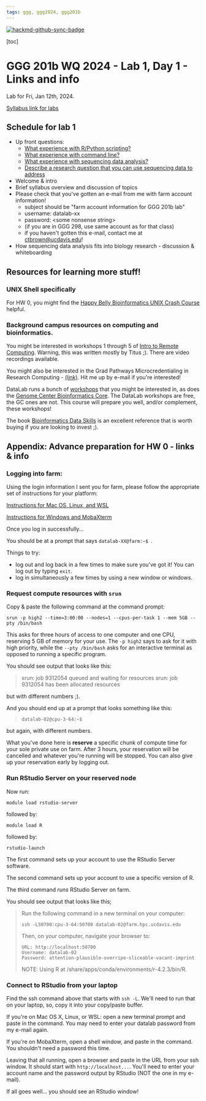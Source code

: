 ```yaml
---
tags: ggg, ggg2024, ggg201b
---
```


[![hackmd-github-sync-badge](https://hackmd.io/ZsRzMgMHREGWk2oGoZXOYA/badge)](https://hackmd.io/ZsRzMgMHREGWk2oGoZXOYA)

[toc] 

# GGG 201b WQ 2024 - Lab 1, Day 1 - Links and info

Lab for Fri, Jan 12th, 2024.

[Syllabus link for labs](https://hackmd.io/_Z7xnCosRMKlq--I297_XQ?view)

## Schedule for lab 1

* Up front questions:
    * [What experience with R/Python scripting?](https://docs.google.com/forms/d/e/1FAIpQLSdRGuX3pC6mCwIIvL6cLFhHGJkxcB-nNwTw8Gz7xypibJQsZw/viewform)
    * [What experience with command line?](https://docs.google.com/forms/d/e/1FAIpQLSdmXtWo4lgyexBJB4zJsPgMujmUK_Wu20MlHU-em7qt7Z4B8g/viewform)
    * [What experience with sequencing data analysis?](https://docs.google.com/forms/d/e/1FAIpQLScvypAMN3MMDVZEHeT7rypXEoAOkJKch-xKUQUS1Q1aJ0S1RQ/viewform)
    * [Describe a research question that you can use sequencing data to address](https://docs.google.com/forms/d/e/1FAIpQLSe5oXCv_N4Uxl9TzoWByDfYkKOocAGdEgaycEMqB1FbBH4Beg/viewform)
* Welcome & intro
* Brief syllabus overview and discussion of topics
* Please check that you've gotten an e-mail from me with farm account information! 
    * subject should be "farm account information for GGG 201b lab"
    * username: datalab-xx
    * password: &lt;some nonsense string&gt;
    * (if you are in GGG 298, use same account as for that class)
    * if you haven't gotten this e-mail, contact me at ctbrown@ucdavis.edu!
* How sequencing data analysis fits into biology research - discussion & whiteboarding

## Resources for learning more stuff!

### UNIX Shell specifically

For HW 0, you might find the [Happy Belly Bioinformatics UNIX Crash Course](https://astrobiomike.github.io/unix/unix-intro) helpful.

### Background campus resources on computing and bioinformatics.

You might be interested in workshops 1 through 5 of [Intro to Remote Computing](https://ngs-docs.github.io/2021-august-remote-computing/). Warning, this was written mostly by Titus ;). There are video recordings available.

You might also be interested in the Grad Pathways Microcredentialing in Research Computing - [(link)](https://gradpathways.ucdavis.edu/research-computing-pathway). Hit me up by e-mail if you're interested!

DataLab runs a bunch of [workshops](https://datalab.ucdavis.edu/workshops/) that you might be interested in, as does the [Genome Center Bioinformatics Core](https://bioinformatics.ucdavis.edu/training). The DataLab workshops are free, the GC ones are not. This course will prepare you well, and/or complement, these workshops!

The book [Bioinformatics Data Skills](https://vincebuffalo.com/book/) is an excellent reference that is worth buying if you are looking to invest ;).

## Appendix: Advance preparation for HW 0 - links & info

### Logging into farm:
    
Using the login information I sent you for farm, please follow the appropriate set of instructions for your platform:
    
[Instructions for Mac OS, Linux, and WSL](https://ngs-docs.github.io/2021-august-remote-computing/connecting-to-remote-computers-with-ssh.html#mac-os-x-using-the-terminal-program)

[Instructions for Windows and MobaXterm](https://ngs-docs.github.io/2021-august-remote-computing/connecting-to-remote-computers-with-ssh.html#windows-connecting-to-remote-computers-with-mobaxterm)

Once you log in successfully...

You should be at a prompt that says `datalab-XX@farm:~$ `.

Things to try:
* log out and log back in a few times to make sure you've got it! You can log out by typing `exit`.
* log in simultaneously a few times by using a new window or windows.

### Request compute resources with `srun`


Copy & paste the following command at the command prompt:
```
srun -p high2 --time=3:00:00 --nodes=1 --cpus-per-task 1 --mem 5GB --pty /bin/bash
```
This asks for three hours of access to one computer and one CPU, reserving 5 GB of memory for your use. The `-p high2` says to ask for it with high priority, while the `--pty /bin/bash` asks for an interactive terminal as opposed to running a specific program.

You should see output that looks like this:
>srun: job 9312054 queued and waiting for resources
srun: job 9312054 has been allocated resources

but with different numbers ;).

And you should end up at a prompt that looks something like this:
>`datalab-02@cpu-3-64:~$ `

but again, with different numbers.

What you've done here is **reserve** a specific chunk of compute time for your sole private use on farm. After 3 hours, your reservation will be cancelled and whatever you're running will be stopped. You can also give up your reservation early by logging out.

### Run RStudio Server on your reserved node

Now run:
```
module load rstudio-server
```
followed by:
```
module load R
```
followed by:
```
rstudio-launch 
```

The first command sets up your account to use the RStudio Server software.

The second command sets up your account to use a specific version of R.

The third command _runs_ RStudio Server on farm.

You should see output that looks like this;

>Run the following command in a new terminal on your computer:
> 
>     ssh -L50700:cpu-3-64:50700 datalab-02@farm.hpc.ucdavis.edu
> 
> Then, on your computer, navigate your browser to:
> 
>     URL: http://localhost:50700
>     Username: datalab-02
>     Password: attention-plausible-overripe-sliceable-vacant-imprint
> 
> NOTE: Using R at /share/apps/conda/environments/r-4.2.3/bin/R.

### Connect to RStudio from your laptop

Find the ssh command above that starts with `ssh -L`. We'll need to run that on your laptop, so, copy it into your copy/paste buffer.

If you're on Mac OS X, Linux, or WSL: open a new terminal prompt and paste in the command. You may need to enter your datalab password from my e-mail again.

If you're on MobaXterm, open a shell window, and paste in the command. You shouldn't need a password this time.

Leaving that all running, open a browser and paste in the URL from your ssh window. It should start with `http://localhost...`. You'll need to enter your account name and the password output by RStudio (NOT the one in my e-mail).

If all goes well... you should see an RStudio window!
